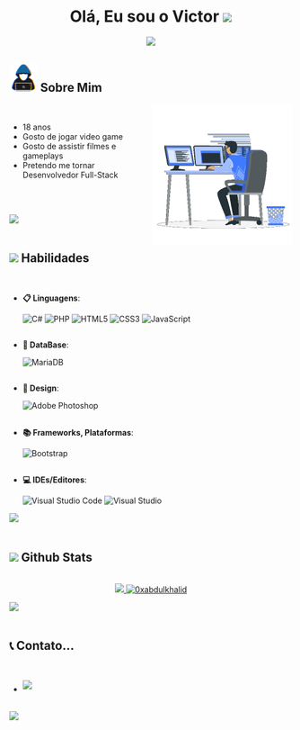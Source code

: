 
<h1 align="center"><b>Olá, Eu sou o Victor </b><img src="https://media.giphy.com/media/hvRJCLFzcasrR4ia7z/giphy.gif" width="35"></h1>

<p align="center">
  <a href="https://github.com/DenverCoder1/readme-typing-svg"><img src="https://readme-typing-svg.herokuapp.com?font=Time+New+Roman&color=cyan&size=25&center=true&vCenter=true&width=550&height=100&lines=Victor+Augusto+Torrigo+de+Moraes;Bem-Vindo+😃"></a>
</p>

	
## <picture><img src = "https://github.com/0xAbdulKhalid/0xAbdulKhalid/raw/main/assets/mdImages/about_me.gif" width = 50px></picture> **Sobre Mim**

<picture> <img align="right" src="https://github.com/0xAbdulKhalid/0xAbdulKhalid/raw/main/assets/mdImages/Right_Side.gif" width = 250px></picture>

<br>

- 18 anos
- Gosto de jogar video game
- Gosto de assistir filmes e gameplays
- Pretendo me tornar Desenvolvedor Full-Stack 

<br><br>

<img src="https://user-images.githubusercontent.com/73097560/115834477-dbab4500-a447-11eb-908a-139a6edaec5c.gif"><br><br>

## <img src="https://media2.giphy.com/media/QssGEmpkyEOhBCb7e1/giphy.gif?cid=ecf05e47a0n3gi1bfqntqmob8g9aid1oyj2wr3ds3mg700bl&rid=giphy.gif" width ="20"><b> Habilidades</b>
<br>

<p align="center">

- **📋 Linguagens**:
    
    ![C#](https://img.shields.io/badge/c%23-%23239120.svg?style=for-the-badge&logo=c-sharp&logoColor=white)
    ![PHP](https://img.shields.io/badge/php-%23777BB4.svg?style=for-the-badge&logo=php&logoColor=white)
    ![HTML5](https://img.shields.io/badge/HTML5%20-%23E34F26.svg?style=for-the-badge&logo=html5&logoColor=white)
    ![CSS3](https://img.shields.io/badge/CSS%20-%231572B6.svg?style=for-the-badge&logo=css3&logoColor=white)
    ![JavaScript](https://img.shields.io/badge/JavaScript%20-%23F7DF1E.svg?style=for-the-badge&logo=javascript&logoColor=black)

##  
  
  - **💾 DataBase**:
    
    ![MariaDB](https://img.shields.io/badge/MariaDB-003545?style=for-the-badge&logo=mariadb&logoColor=white)

## 
  
   - **🎨 Design**:
    
     ![Adobe Photoshop](https://img.shields.io/badge/adobe%20photoshop-%2331A8FF.svg?style=for-the-badge&logo=adobe%20photoshop&logoColor=white)

##
  
   - **📚 Frameworks, Plataformas**:
    
     ![Bootstrap](https://img.shields.io/badge/bootstrap-%23563D7C.svg?style=for-the-badge&logo=bootstrap&logoColor=white)

##
  
  - **💻 IDEs/Editores**:
    
     ![Visual Studio Code](https://img.shields.io/badge/Visual%20Studio%20Code-0078d7.svg?style=for-the-badge&logo=visual-studio-code&logoColor=white)
     ![Visual Studio](https://img.shields.io/badge/Visual%20Studio-5C2D91.svg?style=for-the-badge&logo=visual-studio&logoColor=white)


</p>

<img src="https://user-images.githubusercontent.com/73097560/115834477-dbab4500-a447-11eb-908a-139a6edaec5c.gif"><br><br>

## <img src="https://media.giphy.com/media/iY8CRBdQXODJSCERIr/giphy.gif" width="35"><b> Github Stats </b>
<br>

<div align="center">

<a href="https://github.com/0xabdulkhalid/">
  <img src="https://github-readme-stats.vercel.app/api?username=VictorAugusto22&include_all_commits=true&count_private=true&show_icons=true&line_height=20&title_color=D3D3D3&icon_color=2234AE&text_color=D3D3D3&bg_color=0,000000,0D14E6" width="450"/>
  <img src="https://github-readme-stats.vercel.app/api/top-langs?username=VictorAugusto22&show_icons=true&locale=en&layout=compact&line_height=20&title_color=D3D3D3&icon_color=2234AE&text_color=D3D3D3&bg_color=0,000000,0D14E6" width="375"  alt="0xabdulkhalid"/>

</a>
</div>

<img src="https://user-images.githubusercontent.com/73097560/115834477-dbab4500-a447-11eb-908a-139a6edaec5c.gif"><br><br>

## <b>📞 Contato...</b>
<br>
<div align='left'>

<ul>

<li>
<a href="mailto:victoraugustotorrigo@gmail.com" target="_blank">
<img src="https://img.shields.io/badge/gmail:  VictorAugusto22-%23EA4335.svg?style=for-the-badge&logo=gmail&logoColor=white" t=mail style="margin-bottom: 5px;" />
</a>
</li>
	
</ul>
</div>

<br>
<img src="https://user-images.githubusercontent.com/73097560/115834477-dbab4500-a447-11eb-908a-139a6edaec5c.gif">
<br>
